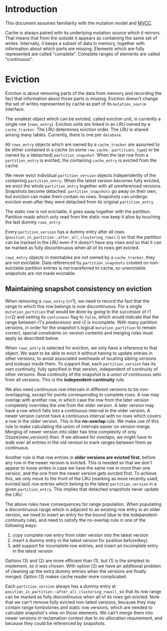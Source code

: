 
Introduction
============

This document assumes familiarity with the mutation model and [MVCC](../partition_version.hh).

Cache is always paired with its underlying mutation source which it mirrors. That means that from the outside it appears as containing the same set of writes. Internally, it keeps a subset of data in memory, together with information about which parts are missing. Elements which are fully represented are called "complete". Complete ranges of elements are called "continuous".

Eviction
========

Eviction is about removing parts of the data from memory and recording the fact that information about those parts is missing. Eviction doesn't change the set of writes represented by cache as part of its `mutation_source` interface.

The smallest object which can be evicted, called eviction unit, is currently a single row (`rows_entry`). Eviction units are linked in an LRU owned by a `cache_tracker`. The LRU determines eviction order. The LRU is shared among many tables. Currently, there is one per `database`.

All `rows_entry` objects which are owned by a `cache_tracker` are assumed to be either contained in a cache (in some `row_cache::partitions_type`) or
be owned by a (detached) `partition_snapshot`. When the last row from a `partition_entry` is evicted, the containing `cache_entry` is evicted from the cache.

We never evict individual `partition_version` objects independently of the containing `partition_entry`. When the latest version becomes fully evicted, we evict the whole `partition_entry` together with all unreferenced versions. Snapshots become detached. `partition_snapshots` go away on their own, but eviction can make them contain no rows. Snapshots can undergo eviction even after they were detached from its original `partition_entry`.

The static row is not evictable, it goes away together with the partition. Partition reads which only read from the static row keep it alive by touching the last dummy `rows_entry`.

Every `partition_version` has a dummy entry after all rows (`position_in_partition::after_all_clustering_rows()`) so that the partition can be tracked in the LRU even if it doesn't have any rows and so that it can be marked as fully discontinuous when all of its rows get evicted.

`rows_entry` objects in memtables are not owned by a `cache_tracker`, they are not evictable. Data referenced by `partition_snapshots` created on non-evictable partition entries is not transferred to cache, so unevictable snapshots are not made evictable.

Maintaining snapshot consistency on eviction
--------------------------------------------

When removing a `rows_entry` (=r1), we need to record the fact that the range to which this row belongs is now discontinuous. For a single `mutation_partition` that would be done by going to the successor of r1 (=r2) and setting its `continuous` flag to `false`, which would indicate that the range between r1's predecessor and r2 is incomplete. With many partition versions, in order for the snapshot's logical `mutation_partition` to remain correct, special constraints on version contents and merging rules must apply as described below.

When `rows_entry` is selected for eviction, we only have a reference to that object. We want to be able to evict it without having to update entries in other versions, to avoid associated overheads of locating sibling versions and lookups inside them. To support that, each `partition_version` has its own continuity, fully specified in that version, independent of continuity of other versions. Row continuity of the snapshot is a union of continuous sets from all versions. This is the **independent-continuity** rule.

We also need continuous row intervals in different versions to be non-overlapping, except for points corresponding to complete rows. A row may overlap with another row, in which case the row from the later version completely overrides the one from the older version. A later version may have a row which falls into a continuous interval in the older version. A newer version cannot have a continuous interval with no rows which covers a row in the older version. This is the **no-overlap** rule. We make use of this rule to make calculating the union of intervals easier on version merge. Merging of newer version into older has time complexity of only O(size(new_version)) then. If we allowed for overlaps, we might have to walk over all entries in the old version to mark ranges between them as continuous.

Another rule is that row entries in **older versions are evicted first**, before any row in the newer version is evicted. This is needed so that we don't appear to loose writes in case we have the same row in more than one version, and the one from the newer version gets evicted first. To achieve this, we only move to the front of the LRU (marking as more recently used, evicted last) row entries which belong to the latest `partition_version` in a given `partition_entry`. This implies that detached snapshots never update the LRU.

The above rules have consequences for range population. When populating a discontinuous range which is adjacent to an existing row entry in an older version, we need to insert an entry for the bound (due to the independent-continuity rule), and need to satisfy the no-overlap rule in one of the following ways:
  1) copy complete row entry from older version into the latest version
  2) insert a dummy entry in the latest version for position before(key).
  3) add support for incomplete row entries, and insert an incomplete entry in the latest version

Options (3) and (2) are more efficient than (1), but (1) is the simplest to implement, so it was chosen. With option (2) we have an additional problem of cleaning up the extra dummy entries when the versions are finally merged. Option (3) makes cache reader more complicated.

Each `partition_version` always has a dummy entry at `position_in_partition::after_all_clustering_rows()`, so that its row range can be marked as fully discontinuous when all of its rows get evicted. Note that we can't remove fully evicted non-latest versions, because they may contain range tombstones and static row versions, which are needed to calculate snapshot's view on those elements. We can't merge them into newer versions in reclamation context due to no-allocation requirement, and because they could be referenced by snapshots.
